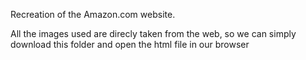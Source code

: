 Recreation of the Amazon.com website.

All the images used are direcly taken from the web, so we can simply download this folder and open the html file in our browser

